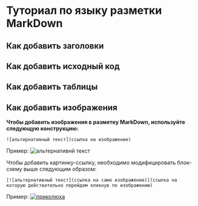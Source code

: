 # Туториал по языку разметки MarkDown

## Как добавить заголовки

## Как добавить исходный код

## Как добавить таблицы

## Как добавить изображения

**Чтобы добавить изображения в разметку MarkDown, используйте следующую конструкцию:**
```
![альтернативный текст](ссылка на изображение)
```

Пример:
![альтернативнй текст](https://mota.ru/upload/wallpapers/2021/10/15/09/53/75832/forest-river-usa-grass-california-clouds-nature-sky-yosemite-national-park.jpg)

Чтобы добавить картинку-ссылку, необходимо модифицировать блок-схему выше следующим образом:

```
[![альтернативный текст](ссылка на само изображение)](ссылка на которую действительно перейдем кликнув по изображению)
```

Пример:
[![приколюха](https://stepfor.top/wp-content/uploads/2014/11/pressme.gif)](https://www.youtube.com/watch?v=dQw4w9WgXcQ)


